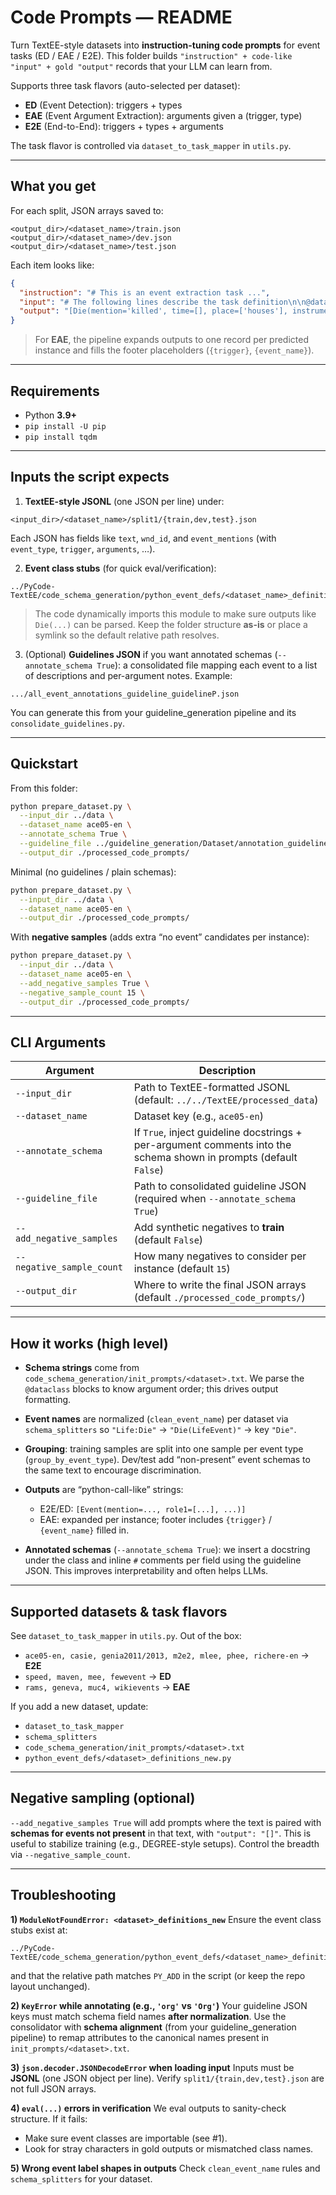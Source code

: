 # Code Prompts — README

Turn TextEE-style datasets into **instruction-tuning code prompts** for event tasks (ED / EAE / E2E).
This folder builds `"instruction" + code-like "input" + gold "output"` records that your LLM can learn from.

Supports three task flavors (auto-selected per dataset):

* **ED** (Event Detection): triggers + types
* **EAE** (Event Argument Extraction): arguments given a (trigger, type)
* **E2E** (End-to-End): triggers + types + arguments

The task flavor is controlled via `dataset_to_task_mapper` in `utils.py`.

---

## What you get

For each split, JSON arrays saved to:

```
<output_dir>/<dataset_name>/train.json
<output_dir>/<dataset_name>/dev.json
<output_dir>/<dataset_name>/test.json
```

Each item looks like:

```json
{
  "instruction": "# This is an event extraction task ...",
  "input": "# The following lines describe the task definition\n\n@dataclass\nclass Die(LifeEvent):\n    ...\n\n# This is the text to analyze\ntext = \"Five Iraqi civilians ...\" \n\n# The list called result ...\nresult = ",
  "output": "[Die(mention='killed', time=[], place=['houses'], instrument=['missile'], victim=['civilians','woman'], person=[], agent=['coalition'])]"
}
```

> For **EAE**, the pipeline expands outputs to one record per predicted instance and fills the footer placeholders (`{trigger}`, `{event_name}`).

---

## Requirements

* Python **3.9+**
* `pip install -U pip`
* `pip install tqdm`

---

## Inputs the script expects

1. **TextEE-style JSONL** (one JSON per line) under:

```
<input_dir>/<dataset_name>/split1/{train,dev,test}.json
```

Each JSON has fields like `text`, `wnd_id`, and `event_mentions` (with `event_type`, `trigger`, `arguments`, …).

2. **Event class stubs** (for quick eval/verification):

```
../PyCode-TextEE/code_schema_generation/python_event_defs/<dataset_name>_definitions_new.py
```

> The code dynamically imports this module to make sure outputs like `Die(...)` can be parsed.
> Keep the folder structure **as-is** or place a symlink so the default relative path resolves.

3. (Optional) **Guidelines JSON** if you want annotated schemas (`--annotate_schema True`): a consolidated file mapping each event to a list of descriptions and per-argument notes. Example:

```
.../all_event_annotations_guideline_guidelineP.json
```

You can generate this from your guideline\_generation pipeline and its `consolidate_guidelines.py`.

---

## Quickstart

From this folder:

```bash
python prepare_dataset.py \
  --input_dir ../data \
  --dataset_name ace05-en \
  --annotate_schema True \
  --guideline_file ../guideline_generation/Dataset/annotation_guidelines/ace05-en/guidelineP/all_event_annotations_guideline_guidelineP.json \
  --output_dir ./processed_code_prompts/
```

Minimal (no guidelines / plain schemas):

```bash
python prepare_dataset.py \
  --input_dir ../data \
  --dataset_name ace05-en \
  --output_dir ./processed_code_prompts/
```

With **negative samples** (adds extra “no event” candidates per instance):

```bash
python prepare_dataset.py \
  --input_dir ../data \
  --dataset_name ace05-en \
  --add_negative_samples True \
  --negative_sample_count 15 \
  --output_dir ./processed_code_prompts/
```

---

## CLI Arguments

| Argument                  | Description                                                                                                       |
| ------------------------- | ----------------------------------------------------------------------------------------------------------------- |
| `--input_dir`             | Path to TextEE-formatted JSONL (default: `../../TextEE/processed_data`)                                           |
| `--dataset_name`          | Dataset key (e.g., `ace05-en`)                                                                                    |
| `--annotate_schema`       | If `True`, inject guideline docstrings + per-argument comments into the schema shown in prompts (default `False`) |
| `--guideline_file`        | Path to consolidated guideline JSON (required when `--annotate_schema True`)                                      |
| `--add_negative_samples`  | Add synthetic negatives to **train** (default `False`)                                                            |
| `--negative_sample_count` | How many negatives to consider per instance (default `15`)                                                        |
| `--output_dir`            | Where to write the final JSON arrays (default `./processed_code_prompts/`)                                        |

---

## How it works (high level)

* **Schema strings** come from `code_schema_generation/init_prompts/<dataset>.txt`.
  We parse the `@dataclass` blocks to know argument order; this drives output formatting.

* **Event names** are normalized (`clean_event_name`) per dataset via `schema_splitters` so `"Life:Die"` → `"Die(LifeEvent)"` → key `"Die"`.

* **Grouping**: training samples are split into one sample per event type (`group_by_event_type`).
  Dev/test add “non-present” event schemas to the same text to encourage discrimination.

* **Outputs** are “python-call-like” strings:

  * E2E/ED: `[Event(mention=..., role1=[...], ...)]`
  * EAE: expanded per instance; footer includes `{trigger}` / `{event_name}` filled in.

* **Annotated schemas** (`--annotate_schema True`): we insert a docstring under the class and inline `#` comments per field using the guideline JSON. This improves interpretability and often helps LLMs.

---

## Supported datasets & task flavors

See `dataset_to_task_mapper` in `utils.py`. Out of the box:

* `ace05-en, casie, genia2011/2013, m2e2, mlee, phee, richere-en` → **E2E**
* `speed, maven, mee, fewevent` → **ED**
* `rams, geneva, muc4, wikievents` → **EAE**

If you add a new dataset, update:

* `dataset_to_task_mapper`
* `schema_splitters`
* `code_schema_generation/init_prompts/<dataset>.txt`
* `python_event_defs/<dataset>_definitions_new.py`

---

## Negative sampling (optional)

`--add_negative_samples True` will add prompts where the text is paired with **schemas for events not present** in that text, with `"output": "[]"`. This is useful to stabilize training (e.g., DEGREE-style setups). Control the breadth via `--negative_sample_count`.

---

## Troubleshooting

**1) `ModuleNotFoundError: <dataset>_definitions_new`**
Ensure the event class stubs exist at:

```
../PyCode-TextEE/code_schema_generation/python_event_defs/<dataset_name>_definitions_new.py
```

and that the relative path matches `PY_ADD` in the script (or keep the repo layout unchanged).

**2) `KeyError` while annotating (e.g., `'org'` vs `'Org'`)**
Your guideline JSON keys must match schema field names **after normalization**.
Use the consolidator with **schema alignment** (from your guideline\_generation pipeline) to remap attributes to the canonical names present in `init_prompts/<dataset>.txt`.

**3) `json.decoder.JSONDecodeError` when loading input**
Inputs must be **JSONL** (one JSON object per line). Verify `split1/{train,dev,test}.json` are not full JSON arrays.

**4) `eval(...)` errors in verification**
We eval outputs to sanity-check structure. If it fails:

* Make sure event classes are importable (see #1).
* Look for stray characters in gold outputs or mismatched class names.

**5) Wrong event label shapes in outputs**
Check `clean_event_name` rules and `schema_splitters` for your dataset.
